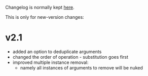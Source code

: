 Changelog is normally kept [here](https://github.com/Cervi-Robotics/interceptor/releases).

This is only for new-version changes:

# v2.1

* added an option to deduplicate arguments
* changed the order of operation - substitution goes first
* improved multiple instance removal:
    * namely all instances of arguments to remove will be nuked

